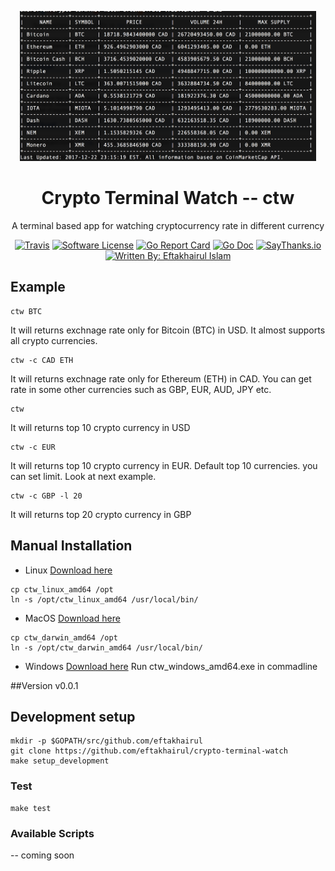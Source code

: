 <p align="center">
  <img alt="ctw Logo" src="https://raw.githubusercontent.com/eftakhairul/crypto-terminal-watch/master/assets/pic1.png" height="240" />
  <h1 align="center">Crypto Terminal Watch -- ctw</h1>
  <p align="center">A terminal based app for watching cryptocurrency rate in different currency</p>
  <p align="center">
    <a href="https://travis-ci.org/eftakhairul/crypto-terminal-watch"><img alt="Travis" src="https://travis-ci.org/eftakhairul/crypto-terminal-watch.svg?branch=master"></a>    
    <a href="/LICENSE.md"><img alt="Software License" src="https://img.shields.io/badge/license-MIT-brightgreen.svg?style=flat-square"></a>        
    <a href="https://goreportcard.com/report/github.com/eftakhairul/crypto-terminal-watch"><img alt="Go Report Card" src="https://goreportcard.com/badge/github.com/eftakhairul/crypto-terminal-watch?style=flat-square"></a>
    <a href="http://godoc.org/github.com/eftakhairul/crypto-terminal-watch"><img alt="Go Doc" src="https://img.shields.io/badge/godoc-reference-blue.svg?style=flat-square"></a>
    <a href="https://saythanks.io/to/eftakhairul"><img alt="SayThanks.io" src="https://img.shields.io/badge/SayThanks.io-%E2%98%BC-1EAEDB.svg?style=flat-square"></a>
    <a href="https://github.com/eftakhairul"><img alt="Written By: Eftakhairul Islam" src="https://img.shields.io/badge/powered%20by-Eftakhairul%20Islam-green.svg?style=flat-square"></a>
  </p>
</p>

## Example
```console
ctw BTC
```
It will returns exchnage rate only for Bitcoin (BTC) in USD. It almost supports all crypto currencies.


```console
ctw -c CAD ETH
```
It will returns exchnage rate only for Ethereum (ETH) in CAD.  You can get rate in some other currencies such as GBP, EUR, AUD, JPY etc.

```console
ctw 
```
It will returns top 10 crypto currency in USD

```console
ctw -c EUR
```
It will returns top 10 crypto currency in EUR. Default top 10 currencies. you can set limit. Look at next example.
 

 ```console
ctw -c GBP -l 20
```
It will returns top 20 crypto currency in GBP


## Manual Installation 
* Linux [Download here](https://github.com/eftakhairul/crypto-terminal-watch/raw/master/release/ctw_linux_amd64)
 ```console
 cp ctw_linux_amd64 /opt
 ln -s /opt/ctw_linux_amd64 /usr/local/bin/
```

* MacOS [Download here](https://github.com/eftakhairul/crypto-terminal-watch/raw/master/release/ctw_darwin_amd64)
 ```console
 cp ctw_darwin_amd64 /opt
 ln -s /opt/ctw_darwin_amd64 /usr/local/bin/
```

* Windows [Download here](https://github.com/eftakhairul/crypto-terminal-watch/raw/master/release/ctw_windows_amd64.exe)
Run ctw_windows_amd64.exe in commadline

##Version
v0.0.1 

## Development setup
```console
mkdir -p $GOPATH/src/github.com/eftakhairul
git clone https://github.com/eftakhairul/crypto-terminal-watch
make setup_development
```

### Test
```console
make test
```

### Available Scripts

-- coming soon

